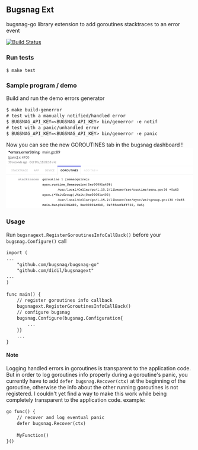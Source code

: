 ## Bugsnag Ext
bugsnag-go library extension to add goroutines stacktraces to an error event 

[![Build Status](https://travis-ci.org/didil/bugsnagext.svg?branch=master)](https://travis-ci.org/didil/bugsnagext)

### Run tests
```
$ make test
```
### Sample program / demo
Build and run the demo errors generator
```
$ make build-generror
# test with a manually notified/handled error
$ BUGSNAG_API_KEY=<BUGSNAG_API_KEY> bin/generror -e notif
# test with a panic/unhandled error
$ BUGSNAG_API_KEY=<BUGSNAG_API_KEY> bin/generror -e panic
```
Now you can see the new GOROUTINES tab in the bugsnag dashboard !
![Alt text](demo-assets/goroutines-tab.png?raw=true "Goroutines tab")

### Usage

Run `bugsnagext.RegisterGoroutinesInfoCallBack()` before your `bugsnag.Configure()` call

```
import (
...
	"github.com/bugsnag/bugsnag-go"
	"github.com/didil/bugsnagext"
...
)

func main() {
	// register goroutines info callback
	bugsnagext.RegisterGoroutinesInfoCallBack()
    // configure bugsnag
	bugsnag.Configure(bugsnag.Configuration{
        ...
    }}
    ...
}

```

#### Note
Logging handled errors in goroutines is transparent to the application code. But in order to log goroutines info properly during a goroutine's panic, you currently have to add `defer bugsnag.Recover(ctx)` at the beginning of the goroutine, otherwise the info about the other running goroutines is not registered. I couldn't yet find a way to make this work while being completely transparent to the application code. example:
```
go func() {
	// recover and log eventual panic
	defer bugsnag.Recover(ctx)

	MyFunction()
}()
```

